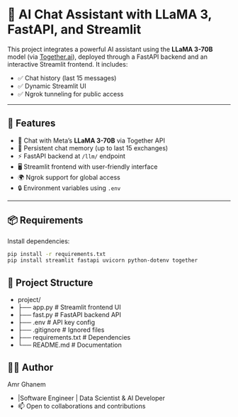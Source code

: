 # 🧠 AI Chat Assistant with LLaMA 3, FastAPI, and Streamlit

This project integrates a powerful AI assistant using the **LLaMA 3-70B** model (via [Together.ai](https://www.together.ai)), deployed through a FastAPI backend and an interactive Streamlit frontend. It includes:

- ✅ Chat history (last 15 messages)
- ✅ Dynamic Streamlit UI
- ✅ Ngrok tunneling for public access

---

## 🚀 Features

- 💬 Chat with Meta’s **LLaMA 3-70B** via Together API  
- 🔁 Persistent chat memory (up to last 15 exchanges)  
- ⚡ FastAPI backend at `/llm/` endpoint  
- 🖥️ Streamlit frontend with user-friendly interface  
- 🌍 Ngrok support for global access  
- 🔒 Environment variables using `.env`  

---

## 📦 Requirements

Install dependencies:

```bash
pip install -r requirements.txt
pip install streamlit fastapi uvicorn python-dotenv together
```
## 📁 Project Structure
- project/
- ├── app.py              # Streamlit frontend UI
- ├── fast.py             # FastAPI backend API
- ├── .env                # API key config
- ├── .gitignore          # Ignored files
- ├── requirements.txt    # Dependencies
- └── README.md           # Documentation

## 👨‍💻 Author
Amr Ghanem
- |Software Engineer | Data Scientist & AI Developer
- 📫 Open to collaborations and contributions
